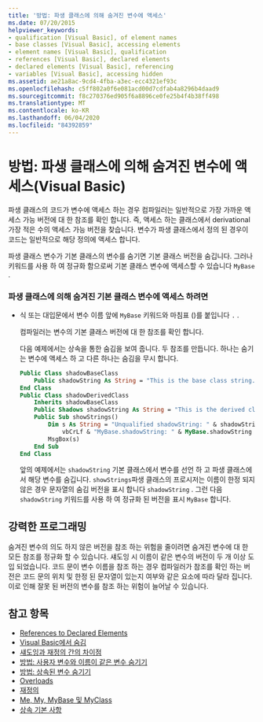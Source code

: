 ```yaml
---
title: '방법: 파생 클래스에 의해 숨겨진 변수에 액세스'
ms.date: 07/20/2015
helpviewer_keywords:
- qualification [Visual Basic], of element names
- base classes [Visual Basic], accessing elements
- element names [Visual Basic], qualification
- references [Visual Basic], declared elements
- declared elements [Visual Basic], referencing
- variables [Visual Basic], accessing hidden
ms.assetid: ae21a8ac-9cd4-4fba-a3ec-ecc4321ef93c
ms.openlocfilehash: c5ff802a0f6e081acd00d7cdfab4a8296b4daad9
ms.sourcegitcommit: f8c270376ed905f6a8896ce0fe25b4f4b38ff498
ms.translationtype: MT
ms.contentlocale: ko-KR
ms.lasthandoff: 06/04/2020
ms.locfileid: "84392859"
---
```

# <a name="how-to-access-a-variable-hidden-by-a-derived-class-visual-basic"></a>방법: 파생 클래스에 의해 숨겨진 변수에 액세스(Visual Basic)

파생 클래스의 코드가 변수에 액세스 하는 경우 컴파일러는 일반적으로 가장 가까운 액세스 가능 버전에 대 한 참조를 확인 합니다. 즉, 액세스 하는 클래스에서 derivational 가장 적은 수의 액세스 가능 버전을 찾습니다. 변수가 파생 클래스에서 정의 된 경우이 코드는 일반적으로 해당 정의에 액세스 합니다.

파생 클래스 변수가 기본 클래스의 변수를 숨기면 기본 클래스 버전을 숨깁니다. 그러나 키워드를 사용 하 여 정규화 함으로써 기본 클래스 변수에 액세스할 수 있습니다 `MyBase` .

### <a name="to-access-a-base-class-variable-hidden-by-a-derived-class"></a>파생 클래스에 의해 숨겨진 기본 클래스 변수에 액세스 하려면

- 식 또는 대입문에서 변수 이름 앞에 `MyBase` 키워드와 마침표 ()를 붙입니다 `.` .

    컴파일러는 변수의 기본 클래스 버전에 대 한 참조를 확인 합니다.

    다음 예제에서는 상속을 통한 숨김을 보여 줍니다. 두 참조를 만듭니다. 하나는 숨기는 변수에 액세스 하 고 다른 하나는 숨김을 무시 합니다.

    ```vb
    Public Class shadowBaseClass
        Public shadowString As String = "This is the base class string."
    End Class
    Public Class shadowDerivedClass
        Inherits shadowBaseClass
        Public Shadows shadowString As String = "This is the derived class string."
        Public Sub showStrings()
            Dim s As String = "Unqualified shadowString: " & shadowString &
                vbCrLf & "MyBase.shadowString: " & MyBase.shadowString
            MsgBox(s)
        End Sub
    End Class
    ```

    앞의 예제에서는 `shadowString` 기본 클래스에서 변수를 선언 하 고 파생 클래스에서 해당 변수를 숨깁니다. `showStrings`파생 클래스의 프로시저는 이름이 한정 되지 않은 경우 문자열의 숨김 버전을 표시 합니다 `shadowString` . 그런 다음 `shadowString` 키워드를 사용 하 여 정규화 된 버전을 표시 `MyBase` 합니다.

## <a name="robust-programming"></a>강력한 프로그래밍

숨겨진 변수의 의도 하지 않은 버전을 참조 하는 위험을 줄이려면 숨겨진 변수에 대 한 모든 참조를 정규화 할 수 있습니다. 섀도잉 시 이름이 같은 변수의 버전이 두 개 이상 도입 되었습니다. 코드 문이 변수 이름을 참조 하는 경우 컴파일러가 참조를 확인 하는 버전은 코드 문의 위치 및 한정 된 문자열이 있는지 여부와 같은 요소에 따라 달라 집니다. 이로 인해 잘못 된 버전의 변수를 참조 하는 위험이 늘어날 수 있습니다.

## <a name="see-also"></a>참고 항목

- [References to Declared Elements](references-to-declared-elements.md)
- [Visual Basic에서 숨김](shadowing.md)
- [섀도잉과 재정의 간의 차이점](differences-between-shadowing-and-overriding.md)
- [방법: 사용자 변수와 이름이 같은 변수 숨기기](how-to-hide-a-variable-with-the-same-name-as-your-variable.md)
- [방법: 상속된 변수 숨기기](how-to-hide-an-inherited-variable.md)
- [Overloads](../../../language-reference/modifiers/shadows.md)
- [재정의](../../../language-reference/modifiers/overrides.md)
- [Me, My, MyBase 및 MyClass](../../program-structure/me-my-mybase-and-myclass.md)
- [상속 기본 사항](../objects-and-classes/inheritance-basics.md)
